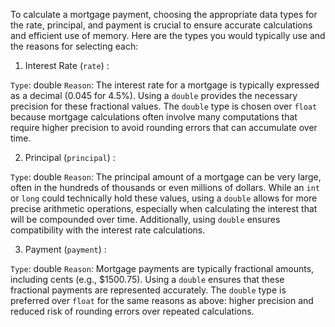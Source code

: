 To calculate a mortgage payment, choosing the appropriate data types for the rate, principal, and payment is crucial to ensure accurate calculations and efficient use of memory. Here are the types you would typically use and the reasons for selecting each:

1. Interest Rate (`rate`) :

`Type`: double
`Reason`: The interest rate for a mortgage is typically expressed as a decimal (0.045 for 4.5%). Using a `double` provides the necessary precision for these fractional values. The `double` type is chosen over `float` because mortgage calculations often involve many computations that require higher precision to avoid rounding errors that can accumulate over time.

2. Principal (`principal`) :

`Type`: double
`Reason`: The principal amount of a mortgage can be very large, often in the hundreds of thousands or even millions of dollars. While an `int` or `long` could technically hold these values, using a `double` allows for more precise arithmetic operations, especially when calculating the interest that will be compounded over time. Additionally, using `double` ensures compatibility with the interest rate calculations.

3. Payment (`payment`) :

`Type`: double
`Reason`: Mortgage payments are typically fractional amounts, including cents (e.g., $1500.75). Using a `double` ensures that these fractional payments are represented accurately. The `double` type is preferred over `float` for the same reasons as above: higher precision and reduced risk of rounding errors over repeated calculations.